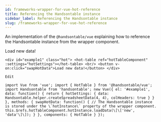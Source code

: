 ```yaml
---
id: frameworks-wrapper-for-vue-hot-reference
title: Referencing the Handsontable instance
sidebar_label: Referencing the Handsontable instance
slug: /frameworks-wrapper-for-vue-hot-reference
---
```


An implementation of the `@handsontable/vue` explaining how to reference the Handsontable instance from the wrapper component.

  
Load new data!

```
<div id="example1" class="hot"> <hot-table ref="hotTableComponent" :settings="hotSettings"></hot-table> <br/> <button v-on:click="swapHotData">Load new data!</button> </div>

Edit

import Vue from 'vue'; import { HotTable } from '@handsontable/vue'; import Handsontable from 'handsontable'; new Vue({ el: '#example1', data: function() { return { hotSettings: { data: Handsontable.helper.createSpreadsheetData(4, 4), colHeaders: true } } }, methods: { swapHotData: function() { // The Handsontable instance is stored under the \`hotInstance\` property of the wrapper component. this.$refs.hotTableComponent.hotInstance.loadData(\[\['new', 'data'\]\]); } }, components: { HotTable } });
```

